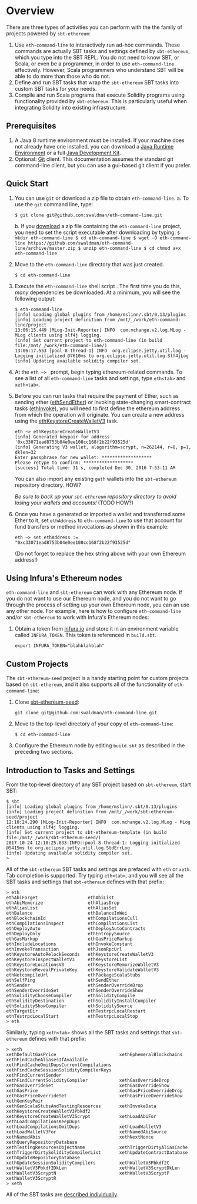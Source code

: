 # Overview

There are three types of activities you can perform with the the family of projects powered by `sbt-ethereum`:

  1. Use `eth-command-line` to interactively run ad-hoc commands.
     These commands are actually SBT tasks and settings defined by `sbt-ethereum`, which you type into the SBT REPL.
     You do not need to know SBT, or Scala, or even be a programmer, in order to use `eth-command-line` effectively.
     However, Scala programmers who understand SBT will be able to do more than those who do not.
  2. Define and run SBT tasks that wrap the `sbt-ethereum` SBT tasks into custom SBT tasks for your needs.
  3. Compile and run Scala programs that execute Solidity programs using functionality provided by `sbt-ethereum`.
     This is particularly useful when integrating Solidity into existing infrastructure.

## Prerequisites
1. A Java 8 runtime environment must be installed.
  If your machine does not already have one installed, you can download a 
  [Java Runtime Environment](http://www.oracle.com/technetwork/java/javase/downloads/jre8-downloads-2133155.html)
  or a full [Java Development Kit](http://www.oracle.com/technetwork/java/javase/downloads/jdk8-downloads-2133151.html).
2. Optional: [Git](https://git-scm.com/) client.
   This documentation assumes the standard git command-line client, but you can use a gui-based git client if you prefer.

## Quick Start
1. You can use `git` or download a zip file to obtain `eth-command-line`.
   a. To use the `git` command line, type:
     ```
     $ git clone git@github.com:swaldman/eth-command-line.git
     ```
   b. If you [download](https://github.com/swaldman/eth-command-line/archive/master.zip) a zip file 
       containing the `eth-command-line` project, you need to set the script executable after downloading by typing:
       ```
       $ mkdir eth-command-line
       $ cd eth-command-line
       $ wget -O eth-command-line https://github.com/swaldman/eth-command-line/archive/master.zip
       $ unzip eth-command-line
       $ cd chmod a+x eth-command-line
       ```
2. Move to the `eth-command-line` directory that was just created.
   ```
   $ cd eth-command-line
   ```
3. Execute the `eth-command-line` shell script . 
   The first time you do this, *many* dependencies be downloaded.
   At a minimum, you will see the following output:
   ```
   $ eth-command-line
   [info] Loading global plugins from /home/mslinn/.sbt/0.13/plugins
   [info] Loading project definition from /mnt/_/work/eth-command-line/project
   13:06:15.449 [MLog-Init-Reporter] INFO  com.mchange.v2.log.MLog - MLog clients using slf4j logging.
   [info] Set current project to eth-command-line (in build file:/mnt/_/work/eth-command-line/)
   13:06:17.553 [pool-8-thread-1] INFO  org.eclipse.jetty.util.log - Logging initialized @7610ms to org.eclipse.jetty.util.log.Slf4jLog
   [info] Updating available solidity compiler set.
   ```
4. At the `eth ~> ` prompt, begin typing ethereum-related commands. 
   To see a list of all `eth-command-line` tasks and settings, type `eth<tab>` and `xeth<tab>`.
5. Before you can run tasks that require the payment of Ether, such as sending ether 
   ([ethSendEther](https://mslinn.gitbooks.io/sbt-ethereum/content/gitbook/tasks.html#ethsendether)) or
   invoking state-changing smart-contract tasks 
   ([ethInvoke](https://mslinn.gitbooks.io/sbt-ethereum/content/gitbook/tasks.html#ethinvoke)), 
   you will need to first define the ethereum address from which the operation will originate. 
   You can create a new address using the
   [ethKeystoreCreateWalletV3](https://mslinn.gitbooks.io/sbt-ethereum/content/gitbook/tasks.html#ethkeystorecreatewalletv3) 
   task.
   ```
   eth ~> ethKeystoreCreateWalletV3
   [info] Generated keypair for address '0xc33071ead8753b04e0ee108cc168f2b22f93525d'
   [info] Generating V3 wallet, alogorithm=scrypt, n=262144, r=8, p=1, dklen=32
   Enter passphrase for new wallet: *******************
   Please retype to confirm: *******************
   [success] Total time: 31 s, completed Dec 30, 2016 7:53:11 AM

   ```
   You can also import any existing `geth` wallets into the `sbt-ethereum` repository directory.
   HOW?

   *Be sure to back up your `sbt-ethereum` repository directory to avoid losing your wallets
   and accounts!* (TODO HOW?)
6. Once you have a generated or imported a wallet and transferred some Ether to it,
   set `ethAddress` to `eth-command-line` to use that account for fund transfers or method invocations as shown in this example:
   ```
   eth ~> set ethAddress := "0xc33071ead8753b04e0ee108cc168f2b22f93525d"

   ```
   (Do not forget to replace the hex string above with your own Ethereum address!)
   
## Using Infura's Ethereum nodes
`eth-command-line` and `sbt-ethereum` can work with any Ethereum node.
If you do not want to use our Ethereum node, and you do not want to go through the process of setting up your own Ethereum node, 
you can an use any other node.
For example, here is how to configure `eth-command-line` and/or `sbt-ethereum` to work with Infura's Ethereum nodes:

  1. Obtain a token from [infura.io](https://infura.io) and store it in an environment variable called `INFURA_TOKEN`.
     This token is referenced in `build.sbt`.
     ```
     export INFURA_TOKEN="blahblahblah"
     ```

## Custom Projects
The `sbt-ethereum-seed` project is a handy starting point for custom projects based on `sbt-ethereum`, 
and it also supports all of the functionality of `eth-command-line`:
  1. Clone [sbt-ethereum-seed](https://github.com/mslinn/sbt-ethereum-seed):
     ```
     git clone git@github.com:swaldman/eth-command-line.git
     ```
  2. Move to the top-level directory of your copy of `eth-command-line`:
     ```
     $ cd eth-command-line
     ```
  3. Configure the Ethereum node by editing `build.sbt` as described in the preceding two sections.
  
## Introduction to Tasks and Settings
From the top-level directory of any SBT project based on `sbt-ethereum`, start SBT:
```
$ sbt
[info] Loading global plugins from /home/mslinn/.sbt/0.13/plugins
[info] Loading project definition from /mnt/_/work/sbt-ethereum-seed/project
12:10:24.290 [MLog-Init-Reporter] INFO  com.mchange.v2.log.MLog - MLog clients using slf4j logging.
[info] Set current project to sbt-ethereum-template (in build file:/mnt/_/work/sbt-ethereum-seed/)
2017-10-24 12:10:25.833:INFO::pool-8-thread-1: Logging initialized @5415ms to org.eclipse.jetty.util.log.StdErrLog
[info] Updating available solidity compiler set.
> 
```

All of the `sbt-ethereum` SBT tasks and settings are prefaced with `eth` or `xeth`.
Tab completion is supported.
Try typing `eth<tab>`, and you will see all the SBT tasks and settings that `sbt-ethereum` defines with that prefix:

```
> eth
ethAbiForget                   ethAbiList                     ethAbiMemorize                 ethAliasDrop                   ethAliasList                   ethAliasSet                    ethBalance                     ethBalanceInWei                
ethBlockchainId                ethCompilationsCull            ethCompilationsInspect         ethCompilationsList            ethDeployAuto                  ethDeployAutoContracts         ethDeployOnly                  ethEntropySource               
ethGasMarkup                   ethGasPriceMarkup              ethIncludeLocations            ethInvokeConstant              ethInvokeTransaction           ethJsonRpcUrl                  ethKeystoreAutoRelockSeconds   ethKeystoreCreateWalletV3      
ethKeystoreInspectWalletV3     ethKeystoreList                ethKeystoreLocationsV3         ethKeystoreMemorizeWalletV3    ethKeystoreRevealPrivateKey    ethKeystoreValidateWalletV3    ethNetcompileUrl               ethPackageScalaStubs           
ethSelfPing                    ethSendEther                   ethSender                      ethSenderOverrideDrop          ethSenderOverrideSet           ethSenderOverrideShow          ethSolidityChooseCompiler      ethSolidityCompile             
ethSolidityDestination         ethSolidityInstallCompiler     ethSolidityShowCompiler        ethSoliditySource              ethTargetDir                   ethTestrpcLocalRestart         ethTestrpcLocalStart           ethTestrpcLocalStop            
> eth
```

Similarly, typing `xeth<tab>` shows all the SBT tasks and settings that `sbt-ethereum` defines with that prefix:
```
> xeth
xethDefaultGasPrice                        xethEphemeralBlockchains                   xethFindCacheAliasesIfAvailable            xethFindCacheOmitDupsCurrentCompilations   xethFindCacheSessionSolidityCompilerKeys   
xethFindCurrentSender                      xethFindCurrentSolidityCompiler            xethGasOverrideDrop                        xethGasOverrideSet                         xethGasOverrideShow                        
xethGasPrice                               xethGasPriceOverrideDrop                   xethGasPriceOverrideSet                    xethGasPriceOverrideShow                   xethGenKeyPair                             
xethGenScalaStubsAndTestingResources       xethInvokeData                             xethKeystoreCreateWalletV3Pbkdf2           xethKeystoreCreateWalletV3Scrypt           xethLoadAbiFor                             
xethLoadCompilationsKeepDups               xethLoadCompilationsOmitDups               xethLoadWalletV3                           xethLoadWalletV3For                        xethNamedAbiSource                         
xethNamedAbis                              xethNextNonce                              xethQueryRepositoryDatabase                xethTestingResourcesObjectName             xethTriggerDirtyAliasCache                 
xethTriggerDirtySolidityCompilerList       xethUpdateContractDatabase                 xethUpdateRepositoryDatabase               xethUpdateSessionSolidityCompilers         xethWalletV3Pbkdf2C                        
xethWalletV3Pbkdf2DkLen                    xethWalletV3ScryptDkLen                    xethWalletV3ScryptN                        xethWalletV3ScryptP                        xethWalletV3ScryptR                        
> xeth
```

All of the SBT tasks are [described individually](tasks.md).
